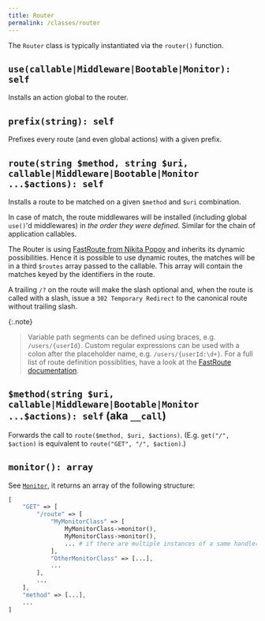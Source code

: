```yaml
---
title: Router
permalink: /classes/router
---
```


The `Router` class is typically instantiated via the `router()` function.

## `use(callable|Middleware|Bootable|Monitor): self`

Installs an action global to the router.

## `prefix(string): self`

Prefixes every route (and even global actions) with a given prefix.

## `route(string $method, string $uri, callable|Middleware|Bootable|Monitor ...$actions): self`

Installs a route to be matched on a given `$method` and `$uri` combination.

In case of match, the route middlewares will be installed (including global `use()`'d middlewares) in _the order they were defined_. Similar for the chain of application callables.

The Router is using [FastRoute from Nikita Popov](https://github.com/nikic/FastRoute) and inherits its dynamic possibilities. Hence it is possible to use dynamic routes, the matches will be in a third `$routes` array passed to the callable. This array will contain the matches keyed by the identifiers in the route.

A trailing `/?` on the route will make the slash optional and, when the route is called with a slash, issue a `302 Temporary Redirect` to the canonical route without trailing slash.

{:.note}
> Variable path segments can be defined using braces, e.g. `/users/{userId}`. Custom regular expressions can be used with a colon after the placeholder name, e.g. `/users/{userId:\d+}`. For a full list of route definition possiblities, have a look at the [FastRoute documentation](https://github.com/nikic/FastRoute#usage).

## `$method(string $uri, callable|Middleware|Bootable|Monitor ...$actions): self` (aka `__call`)

Forwards the call to `route($method, $uri, $actions)`. (E.g. `get("/", $action)` is equivalent to `route("GET", "/", $action)`.)

## `monitor(): array`

See [`Monitor`](monitor.md), it returns an array of the following structure:

```php
[
    "GET" => [
        "/route" => [
            "MyMonitorClass" => [
                MyMonitorClass->monitor(),
                MyMonitorClass->monitor(),
                ... # if there are multiple instances of a same handler
            ],
            "OtherMonitorClass" => [...],
            ...
        ],
        ...
    ],
    "method" => [...],
    ...
]
```
